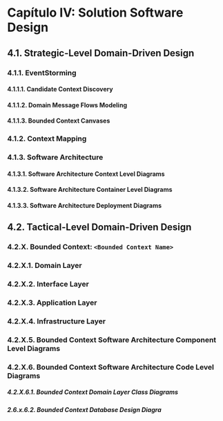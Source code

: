 # Capítulo IV: Solution Software Design


## 4.1. Strategic-Level Domain-Driven Design

### 4.1.1. EventStorming



#### 4.1.1.1. Candidate Context Discovery



#### 4.1.1.2. Domain Message Flows Modeling



#### 4.1.1.3. Bounded Context Canvases



### 4.1.2. Context Mapping



### 4.1.3. Software Architecture

#### 4.1.3.1. Software Architecture Context Level Diagrams

#### 4.1.3.2. Software Architecture Container Level Diagrams

#### 4.1.3.3. Software Architecture Deployment Diagrams

## 4.2. Tactical-Level Domain-Driven Design

### 4.2.X. Bounded Context: `<Bounded Context Name>`

### 4.2.X.1. Domain Layer

### 4.2.X.2. Interface Layer

### 4.2.X.3. Application Layer

### 4.2.X.4. Infrastructure Layer

### 4.2.X.5. Bounded Context Software Architecture Component Level Diagrams

### 4.2.X.6. Bounded Context Software Architecture Code Level Diagrams

##### 4.2.X.6.1. Bounded Context Domain Layer Class Diagrams

##### 2.6.x.6.2. Bounded Context Database Design Diagra
